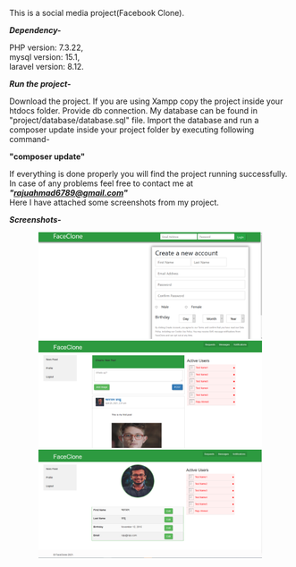 This is a social media project(Facebook Clone).

<strong><i>Dependency-</i></strong>

PHP version: 7.3.22,<br>
mysql version: 15.1,<br>
laravel version: 8.12.

<strong><i>Run the project-</i></strong>

Download the project. If you are using Xampp copy the project inside your htdocs folder. Provide db connection. My database can be found in "project/database/database.sql" file. Import the database and  run a composer update inside your project folder by executing following command-

<b>"composer update"</b>

If everything is done properly you will find the project running successfully. In case of any problems feel free to contact me at <b><i>"rajuahmad6789@gmail.com"</b></i><br> Here I have attached some screenshots from my project.

<strong><i>Screenshots-</i></strong>

<div align="center">
    <img src="public/images/Capture.PNG" width="400px"</img> <br>
</div>



<div align="center">
    <img src="public/images/Capture1.PNG" width="400px"</img> <br>
</div>



<div align="center">
    <img src="public/images/Capture3.PNG" width="400px"</img>
</div>



